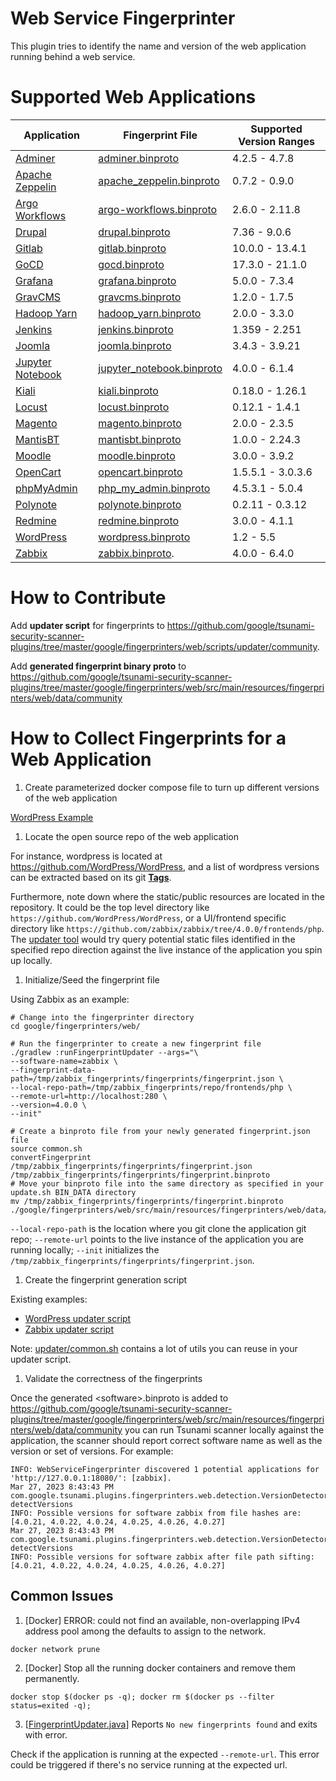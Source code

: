 # Web Service Fingerprinter

This plugin tries to identify the name and version of the web application
running behind a web service.

# Supported Web Applications

Application                                                                                  | Fingerprint File                                                                                                                                                                                   | Supported Version Ranges
-------------------------------------------------------------------------------------------- | -------------------------------------------------------------------------------------------------------------------------------------------------------------------------------------------------- | ------------------------
[Adminer](https://www.adminer.org/)                                                          | [adminer.binproto](https://github.com/google/tsunami-security-scanner-plugins/blob/master/google/fingerprinters/web/src/main/resources/fingerprinters/web/data/adminer.binproto)                   | 4.2.5 - 4.7.8
[Apache Zeppelin](https://zeppelin.apache.org/)                                              | [apache_zeppelin.binproto](https://github.com/google/tsunami-security-scanner-plugins/blob/master/google/fingerprinters/web/src/main/resources/fingerprinters/web/data/apache_zeppelin.binproto)   | 0.7.2 - 0.9.0
[Argo Workflows](https://argoproj.github.io/projects/argo)                                   | [argo-workflows.binproto](https://github.com/google/tsunami-security-scanner-plugins/blob/master/google/fingerprinters/web/src/main/resources/fingerprinters/web/data/argo-workflows.binproto)     | 2.6.0 - 2.11.8
[Drupal](https://www.drupal.org/)                                                            | [drupal.binproto](https://github.com/google/tsunami-security-scanner-plugins/blob/master/google/fingerprinters/web/src/main/resources/fingerprinters/web/data/drupal.binproto)                     | 7.36 - 9.0.6
[Gitlab](https://gitlab.com/gitlab-org/gitlab)                                               | [gitlab.binproto](https://github.com/google/tsunami-security-scanner-plugins/blob/master/google/fingerprinters/web/src/main/resources/fingerprinters/web/data/gitlab.binproto)                     | 10.0.0 - 13.4.1
[GoCD](https://www.gocd.org/)                                                                | [gocd.binproto](https://github.com/google/tsunami-security-scanner-plugins/blob/master/google/fingerprinters/web/src/main/resources/fingerprinters/web/data/gocd.binproto)                         | 17.3.0 - 21.1.0
[Grafana](https://grafana.com/)                                                              | [grafana.binproto](https://github.com/google/tsunami-security-scanner-plugins/blob/master/google/fingerprinters/web/src/main/resources/fingerprinters/web/data/grafana.binproto)                   | 5.0.0 - 7.3.4
[GravCMS](https://getgrav.org/)                                                              | [gravcms.binproto](https://github.com/google/tsunami-security-scanner-plugins/blob/master/google/fingerprinters/web/src/main/resources/fingerprinters/web/data/gravcms.binproto)                   | 1.2.0 - 1.7.5
[Hadoop Yarn](https://hadoop.apache.org/docs/current/hadoop-yarn/hadoop-yarn-site/YARN.html) | [hadoop_yarn.binproto](https://github.com/google/tsunami-security-scanner-plugins/blob/master/google/fingerprinters/web/src/main/resources/fingerprinters/web/data/hadoop_yarn.binproto)           | 2.0.0 - 3.3.0
[Jenkins](https://www.jenkins.io/)                                                           | [jenkins.binproto](https://github.com/google/tsunami-security-scanner-plugins/blob/master/google/fingerprinters/web/src/main/resources/fingerprinters/web/data/jenkins.binproto)                   | 1.359 - 2.251
[Joomla](https://www.joomla.org/)                                                            | [joomla.binproto](https://github.com/google/tsunami-security-scanner-plugins/blob/master/google/fingerprinters/web/src/main/resources/fingerprinters/web/data/joomla.binproto)                     | 3.4.3 - 3.9.21
[Jupyter Notebook](https://jupyter.org/)                                                     | [jupyter_notebook.binproto](https://github.com/google/tsunami-security-scanner-plugins/blob/master/google/fingerprinters/web/src/main/resources/fingerprinters/web/data/jupyter_notebook.binproto) | 4.0.0 - 6.1.4
[Kiali](https://kiali.io/)                                                                   | [kiali.binproto](https://github.com/google/tsunami-security-scanner-plugins/blob/master/google/fingerprinters/web/src/main/resources/fingerprinters/web/data/kiali.binproto)                       | 0.18.0 - 1.26.1
[Locust](https://locust.io/)                                                                 | [locust.binproto](https://github.com/google/tsunami-security-scanner-plugins/blob/master/google/fingerprinters/web/src/main/resources/fingerprinters/web/data/locust.binproto)                     | 0.12.1 - 1.4.1
[Magento](https://magento.com/)                                                              | [magento.binproto](https://github.com/google/tsunami-security-scanner-plugins/blob/master/google/fingerprinters/web/src/main/resources/fingerprinters/web/data/magento.binproto)                   | 2.0.0 - 2.3.5
[MantisBT](https://www.mantisbt.org/)                                                        | [mantisbt.binproto](https://github.com/google/tsunami-security-scanner-plugins/blob/master/google/fingerprinters/web/src/main/resources/fingerprinters/web/data/mantisbt.binproto)                 | 1.0.0 - 2.24.3
[Moodle](https://moodle.org/)                                                                | [moodle.binproto](https://github.com/google/tsunami-security-scanner-plugins/blob/master/google/fingerprinters/web/src/main/resources/fingerprinters/web/data/moodle.binproto)                     | 3.0.0 - 3.9.2
[OpenCart](https://www.opencart.com/)                                                        | [opencart.binproto](https://github.com/google/tsunami-security-scanner-plugins/blob/master/google/fingerprinters/web/src/main/resources/fingerprinters/web/data/opencart.binproto)                 | 1.5.5.1 - 3.0.3.6
[phpMyAdmin](https://www.phpmyadmin.net/)                                                    | [php_my_admin.binproto](https://github.com/google/tsunami-security-scanner-plugins/blob/master/google/fingerprinters/web/src/main/resources/fingerprinters/web/data/php_my_admin.binproto)         | 4.5.3.1 - 5.0.4
[Polynote](https://polynote.org/)                                                            | [polynote.binproto](https://github.com/google/tsunami-security-scanner-plugins/blob/master/google/fingerprinters/web/src/main/resources/fingerprinters/web/data/polynote.binproto)                 | 0.2.11 - 0.3.12
[Redmine](https://www.redmine.org/)                                                          | [redmine.binproto](https://github.com/google/tsunami-security-scanner-plugins/blob/master/google/fingerprinters/web/src/main/resources/fingerprinters/web/data/redmine.binproto)                   | 3.0.0 - 4.1.1
[WordPress](https://wordpress.com/)                                                          | [wordpress.binproto](https://github.com/google/tsunami-security-scanner-plugins/blob/master/google/fingerprinters/web/src/main/resources/fingerprinters/web/data/wordpress.binproto)               | 1.2 - 5.5
[Zabbix](https://www.zabbix.com/)                                                            | [zabbix.binproto](https://github.com/google/tsunami-security-scanner-plugins/blob/master/google/fingerprinters/web/src/main/resources/fingerprinters/web/data/community/zabbix.binproto).          | 4.0.0 - 6.4.0

# How to Contribute

Add **updater script** for fingerprints to https://github.com/google/tsunami-security-scanner-plugins/tree/master/google/fingerprinters/web/scripts/updater/community.

Add **generated fingerprint binary proto** to https://github.com/google/tsunami-security-scanner-plugins/tree/master/google/fingerprinters/web/src/main/resources/fingerprinters/web/data/community

# How to Collect Fingerprints for a Web Application

1. Create parameterized docker compose file to turn up different versions of the web application

  [WordPress Example](https://github.com/google/tsunami-security-scanner-plugins/blob/master/google/fingerprinters/web/scripts/updater/google/wordpress/app/docker-compose.yaml#L16)

1. Locate the open source repo of the web application

  For instance, wordpress is located at https://github.com/WordPress/WordPress, and a list of wordpress versions can be extracted based on its git [**Tags**](https://git-scm.com/book/en/v2/Git-Basics-Tagging).

  Furthermore, note down where the static/public resources are located in the repository. It could be the top level directory like `https://github.com/WordPress/WordPress`, or a UI/frontend specific directory like `https://github.com/zabbix/zabbix/tree/4.0.0/frontends/php`.  The [updater tool](https://github.com/google/tsunami-security-scanner-plugins/blob/master/google/fingerprinters/web/src/main/java/com/google/tsunami/plugins/fingerprinters/web/tools/FingerprintUpdater.java) would try query potential static files identified in the specified repo direction against the live instance of the application you spin up locally.

1. Initialize/Seed the fingerprint file

  Using Zabbix as an example:

  ```
  # Change into the fingerprinter directory
  cd google/fingerprinters/web/
  
  # Run the fingerprinter to create a new fingerprint file
  ./gradlew :runFingerprintUpdater --args="\
  --software-name=zabbix \
  --fingerprint-data-path=/tmp/zabbix_fingerprints/fingerprints/fingerprint.json \
  --local-repo-path=/tmp/zabbix_fingerprints/repo/frontends/php \
  --remote-url=http://localhost:280 \
  --version=4.0.0 \
  --init"

  # Create a binproto file from your newly generated fingerprint.json file
  source common.sh
  convertFingerprint /tmp/zabbix_fingerprints/fingerprints/fingerprint.json /tmp/zabbix_fingerprints/fingerprints/fingerprint.binproto
  # Move your binproto file into the same directory as specified in your update.sh BIN_DATA directory
  mv /tmp/zabbix_fingerprints/fingerprints/fingerprint.binproto ./google/fingerprinters/web/src/main/resources/fingerprinters/web/data/google/zabbix.binproto
  ```

  `--local-repo-path` is the location where you git clone the application git repo; `--remote-url` points to the live instance of the application you are running locally; `--init` initializes the `/tmp/zabbix_fingerprints/fingerprints/fingerprint.json`.

1. Create the fingerprint generation script

  Existing examples:

  * [WordPress updater script](https://github.com/google/tsunami-security-scanner-plugins/blob/master/google/fingerprinters/web/scripts/updater/google/wordpress/update.sh)
  * [Zabbix updater script](https://github.com/google/tsunami-security-scanner-plugins/blob/master/google/fingerprinters/web/scripts/updater/community/zabbix/update.sh)

  Note: [updater/common.sh](https://github.com/google/tsunami-security-scanner-plugins/blob/master/google/fingerprinters/web/scripts/updater/common.sh) contains a lot of utils you can reuse in your updater script.


1. Validate the correctness of the fingerprints

  Once the generated \<software\>.binproto is added to https://github.com/google/tsunami-security-scanner-plugins/tree/master/google/fingerprinters/web/src/main/resources/fingerprinters/web/data/community you can run Tsunami scanner locally against the application, the scanner should report correct software name as well as the version or set of versions. For example:

  ```
  INFO: WebServiceFingerprinter discovered 1 potential applications for 'http://127.0.0.1:18080/': [zabbix].
  Mar 27, 2023 8:43:43 PM com.google.tsunami.plugins.fingerprinters.web.detection.VersionDetector detectVersions
  INFO: Possible versions for software zabbix from file hashes are: [4.0.21, 4.0.22, 4.0.24, 4.0.25, 4.0.26, 4.0.27]
  Mar 27, 2023 8:43:43 PM com.google.tsunami.plugins.fingerprinters.web.detection.VersionDetector detectVersions
  INFO: Possible versions for software zabbix after file path sifting: [4.0.21, 4.0.22, 4.0.24, 4.0.25, 4.0.26, 4.0.27]
  ```

## Common Issues

1. [Docker] ERROR: could not find an available, non-overlapping IPv4 address pool among the defaults to assign to the network.

  `docker network prune`

2. [Docker] Stop all the running docker containers and remove them permanently.

  `docker stop $(docker ps -q); docker rm $(docker ps --filter status=exited -q);`

3. [[FingerprintUpdater.java](https://github.com/google/tsunami-security-scanner-plugins/blob/master/google/fingerprinters/web/src/main/java/com/google/tsunami/plugins/fingerprinters/web/tools/FingerprintUpdater.java)] Reports `No new fingerprints found` and exits with error.

  Check if the application is running at the expected `--remote-url`. This error could be triggered if there's no service running at the expected url.
